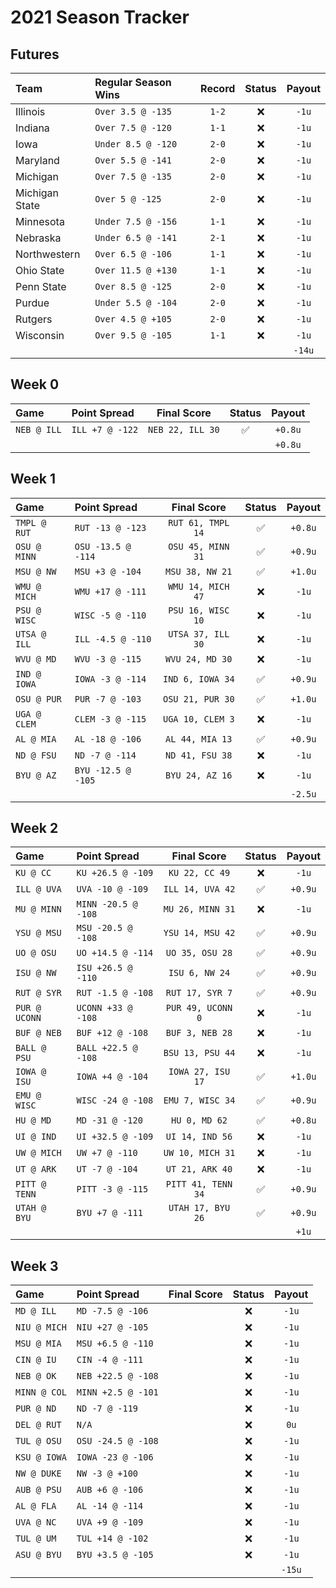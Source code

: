 # 2021 Season Tracker

## Futures

| Team | Regular Season Wins | Record | Status | Payout |
| :--- | :------------------ | :----: | :----: | :----: |
| Illinois       | `Over 3.5 @ -135`  | `1-2` | ❌ | `-1u` |
| Indiana        | `Over 7.5 @ -120`  | `1-1` | ❌ | `-1u` |
| Iowa           | `Under 8.5 @ -120` | `2-0` | ❌ | `-1u` |
| Maryland       | `Over 5.5 @ -141`  | `2-0` | ❌ | `-1u` |
| Michigan       | `Over 7.5 @ -135`  | `2-0` | ❌ | `-1u` |
| Michigan State | `Over 5 @ -125`    | `2-0` | ❌ | `-1u` |
| Minnesota      | `Under 7.5 @ -156` | `1-1` | ❌ | `-1u` |
| Nebraska       | `Under 6.5 @ -141` | `2-1` | ❌ | `-1u` |
| Northwestern   | `Over 6.5 @ -106`  | `1-1` | ❌ | `-1u` |
| Ohio State     | `Over 11.5 @ +130` | `1-1` | ❌ | `-1u` |
| Penn State     | `Over 8.5 @ -125`  | `2-0` | ❌ | `-1u` |
| Purdue         | `Under 5.5 @ -104` | `2-0` | ❌ | `-1u` |
| Rutgers        | `Over 4.5 @ +105`  | `2-0` | ❌ | `-1u` |
| Wisconsin      | `Over 9.5 @ -105`  | `1-1` | ❌ | `-1u` |
| | | | | `-14u` |

## Week 0

| Game | Point Spread | Final Score | Status | Payout |
| :--- | :----------- | :---------: | :----: | :----: |
| `NEB @ ILL` | `ILL +7 @ -122` | `NEB 22, ILL 30` | ✅ | `+0.8u` |
| | | | | `+0.8u` |

## Week 1

| Game | Point Spread | Final Score | Status | Payout |
| :--- | :----------- | :---------: | :----: | :----: |
| `TMPL @ RUT` | `RUT -13 @ -123`   | `RUT 61, TMPL 14` | ✅ | `+0.8u` |
| `OSU @ MINN` | `OSU -13.5 @ -114` | `OSU 45, MINN 31` | ✅ | `+0.9u` |
| `MSU @ NW`   | `MSU +3 @ -104`    | `MSU 38, NW 21`   | ✅ | `+1.0u` |
| `WMU @ MICH` | `WMU +17 @ -111`   | `WMU 14, MICH 47` | ❌ | `-1u`   |
| `PSU @ WISC` | `WISC -5 @ -110`   | `PSU 16, WISC 10` | ❌ | `-1u`   |
| `UTSA @ ILL` | `ILL -4.5 @ -110`  | `UTSA 37, ILL 30` | ❌ | `-1u`   |
| `WVU @ MD`   | `WVU -3 @ -115`    | `WVU 24, MD 30`   | ❌ | `-1u`   |
| `IND @ IOWA` | `IOWA -3 @ -114`   | `IND 6, IOWA 34`  | ✅ | `+0.9u` |
| `OSU @ PUR`  | `PUR -7 @ -103`    | `OSU 21, PUR 30`  | ✅ | `+1.0u` |
| `UGA @ CLEM` | `CLEM -3 @ -115`   | `UGA 10, CLEM 3`  | ❌ | `-1u`   |
| `AL @ MIA`   | `AL -18 @ -106`    | `AL 44, MIA 13`   | ✅ | `+0.9u` |
| `ND @ FSU`   | `ND -7 @ -114`     | `ND 41, FSU 38`   | ❌ | `-1u`   |
| `BYU @ AZ`   | `BYU -12.5 @ -105` | `BYU 24, AZ 16`   | ❌ | `-1u`   |
| | | | | `-2.5u` |

## Week 2

| Game | Point Spread | Final Score | Status | Payout |
| :--- | :----------- | :---------: | :----: | :----: |
| `KU @ CC`     | `KU +26.5 @ -109`   | `KU 22, CC 49`     | ❌ | `-1u`   |
| `ILL @ UVA`   | `UVA -10 @ -109`    | `ILL 14, UVA 42`   | ✅ | `+0.9u` |
| `MU @ MINN`   | `MINN -20.5 @ -108` | `MU 26, MINN 31`   | ❌ | `-1u`   |
| `YSU @ MSU`   | `MSU -20.5 @ -108`  | `YSU 14, MSU 42`   | ✅ | `+0.9u` |
| `UO @ OSU`    | `UO +14.5 @ -114`   | `UO 35, OSU 28`    | ✅ | `+0.9u` |
| `ISU @ NW`    | `ISU +26.5 @ -110`  | `ISU 6, NW 24`     | ✅ | `+0.9u` |
| `RUT @ SYR`   | `RUT -1.5 @ -108`   | `RUT 17, SYR 7`    | ✅ | `+0.9u` |
| `PUR @ UCONN` | `UCONN +33 @ -108`  | `PUR 49, UCONN 0`  | ❌ | `-1u`   |
| `BUF @ NEB`   | `BUF +12 @ -108`    | `BUF 3, NEB 28`    | ❌ | `-1u`   |
| `BALL @ PSU`  | `BALL +22.5 @ -108` | `BSU 13, PSU 44`   | ❌ | `-1u`   |
| `IOWA @ ISU`  | `IOWA +4 @ -104`    | `IOWA 27, ISU 17`  | ✅ | `+1.0u` |
| `EMU @ WISC`  | `WISC -24 @ -108`   | `EMU 7, WISC 34`   | ✅ | `+0.9u` |
| `HU @ MD`     | `MD -31 @ -120`     | `HU 0, MD 62`      | ✅ | `+0.8u` |
| `UI @ IND`    | `UI +32.5 @ -109`   | `UI 14, IND 56`    | ❌ | `-1u`   |
| `UW @ MICH`   | `UW +7 @ -110`      | `UW 10, MICH 31`   | ❌ | `-1u`   |
| `UT @ ARK`    | `UT -7 @ -104`      | `UT 21, ARK 40`    | ❌ | `-1u`   |
| `PITT @ TENN` | `PITT -3 @ -115`    | `PITT 41, TENN 34` | ✅ | `+0.9u` |
| `UTAH @ BYU`  | `BYU +7 @ -111`     | `UTAH 17, BYU 26`  | ✅ | `+0.9u` |
| | | | | `+1u` |

## Week 3

| Game | Point Spread | Final Score | Status | Payout |
| :--- | :----------- | :---------: | :----: | :----: |
| `MD @ ILL`   | `MD -7.5 @ -106`   | | ❌ | `-1u` |
| `NIU @ MICH` | `NIU +27 @ -105`   | | ❌ | `-1u` |
| `MSU @ MIA`  | `MSU +6.5 @ -110`  | | ❌ | `-1u` |
| `CIN @ IU`   | `CIN -4 @ -111`    | | ❌ | `-1u` |
| `NEB @ OK`   | `NEB +22.5 @ -108` | | ❌ | `-1u` |
| `MINN @ COL` | `MINN +2.5 @ -101` | | ❌ | `-1u` |
| `PUR @ ND`   | `ND -7 @ -119`     | | ❌ | `-1u` |
| `DEL @ RUT`  | `N/A`              | | ❌ | `0u` |
| `TUL @ OSU`  | `OSU -24.5 @ -108` | | ❌ | `-1u` |
| `KSU @ IOWA` | `IOWA -23 @ -106`  | | ❌ | `-1u` |
| `NW @ DUKE`  | `NW -3 @ +100`     | | ❌ | `-1u` |
| `AUB @ PSU`  | `AUB +6 @ -106`    | | ❌ | `-1u` |
| `AL @ FLA`   | `AL -14 @ -114`    | | ❌ | `-1u` |
| `UVA @ NC`   | `UVA +9 @ -109`    | | ❌ | `-1u` |
| `TUL @ UM`   | `TUL +14 @ -102`   | | ❌ | `-1u` |
| `ASU @ BYU`  | `BYU +3.5 @ -105`  | | ❌ | `-1u` |
| | | | | `-15u` |
